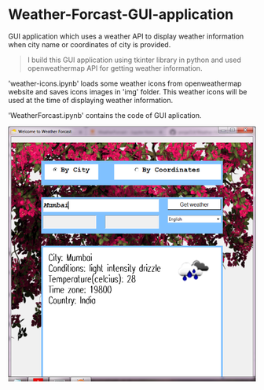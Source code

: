 # Weather-Forcast-GUI-application
GUI application which uses a weather API to display weather information when city name or coordinates of city is provided.

>I build this GUI application using tkinter library in python and used openweathermap API for getting weather information.



'weather-icons.ipynb' loads some weather icons from openweathermap website and saves icons images in 'img' folder. This weather icons will be used at the time of displaying weather information.

'WeatherForcast.ipynb' contains the code of GUI aplication.

![WeatherGUI screenshot](https://github.com/pooja314/Weather-Forcast-GUI-application/blob/master/WeatherGUI_screeenshot.png)
